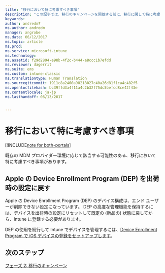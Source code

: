 ```yaml
---
title: "移行において特に考慮すべき事項"
description: "この記事では、移行のキャンペーンを開始する前に、移行に関して特に考慮すべき事項について説明します。"
keywords: 
author: andredm7
ms.author: andredm
manager: angrobe
ms.date: 06/12/2017
ms.topic: article
ms.prod: 
ms.service: microsoft-intune
ms.technology: 
ms.assetid: f29d2894-e98b-4f2c-b444-a8ccc1b7efdd
ms.reviewer: dagerrit
ms.suite: ems
ms.custom: intune-classic
ms.translationtype: Human Translation
ms.sourcegitcommit: 1911c8a2460a98218027c40a26d81f1ca4c482f5
ms.openlocfilehash: bc39ffd3a4f11a4c2b32f75dc5befcd8ce42f43e
ms.contentlocale: ja-jp
ms.lasthandoff: 06/13/2017


---
```


# <a name="special-migration-considerations"></a>移行において特に考慮すべき事項

[!INCLUDE[note for both-portals](./includes/note-for-both-portals.md)]

既存の MDM プロバイダー環境に応じて該当する可能性のある、移行において特に考慮すべき事項があります。

## <a name="factory-reset-for-apples-device-enrollment-program-dep"></a>Apple の Device Enrollment Program (DEP) を出荷時の設定に戻す

Apple の Device Enrollment Program (DEP) のデバイス構成は、エンド ユーザーが削除できない設定になっています。 DEP の高度な管理機能を保持するには、デバイスを出荷時の設定にリセットして既定の (新品の) 状態に戻してから、Intune に登録する必要があります。

DEP の使用を続行して Intune でデバイスを管理するには、[Device Enrollment Program で iOS デバイスの登録をセットアップします](/intune/device-enrollment-program-enroll-ios)。


## <a name="next-steps"></a>次のステップ 

[フェーズ 2: 移行のキャンペーン](migration-guide-campaign.md)


